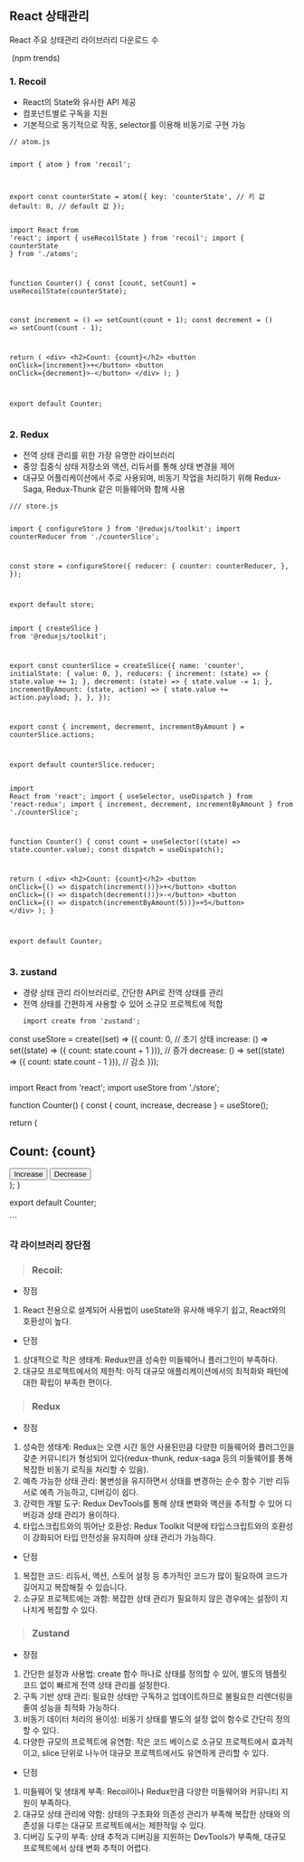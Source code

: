 <h2 id="react-상태관리">React 상태관리</h2>
<p>React 주요 상태관리 라이브러리 다운로드 수</p>
<p><img alt="" src="https://velog.velcdn.com/images/shipleaf/post/f0eb9fe5-015a-47ed-81bc-1c8e886656b4/image.png" />
(npm trends)</p>
<h3 id="1-recoil">1. Recoil</h3>
<ul>
<li>React의 State와 유사한 API 제공</li>
<li>컴포넌트별로 구독을 지원</li>
<li>기본적으로 동기적으로 작동, selector를 이용해 비동기로 구현 가능</li>
</ul>
<pre><code>// atom.js

import { atom } from 'recoil';

export const counterState = atom({
  key: 'counterState',    // 키 값
  default: 0,    // default 값
});</code></pre><pre><code>import React from 'react';
import { useRecoilState } from 'recoil';
import { counterState } from './atoms';

function Counter() {
  const [count, setCount] = useRecoilState(counterState);

  const increment = () =&gt; setCount(count + 1);
  const decrement = () =&gt; setCount(count - 1);

  return (
    &lt;div&gt;
      &lt;h2&gt;Count: {count}&lt;/h2&gt;
      &lt;button onClick={increment}&gt;+&lt;/button&gt;
      &lt;button onClick={decrement}&gt;-&lt;/button&gt;
    &lt;/div&gt;
  );
}

export default Counter;</code></pre><h3 id="2-redux">2. Redux</h3>
<ul>
<li>전역 상태 관리를 위한 가장 유명한 라이브러리</li>
<li>중앙 집중식 상태 저장소와 액션, 리듀서를 통해 상태 변경을 제어</li>
<li>대규모 어플리케이션에서 주로 사용되며, 비동기 작업을 처리하기 위해 Redux-Saga, Redux-Thunk 같은 미들웨어와 함께 사용</li>
</ul>
<pre><code>/// store.js

import { configureStore } from '@reduxjs/toolkit';
import counterReducer from './counterSlice';

const store = configureStore({
  reducer: {
    counter: counterReducer,
  },
});

export default store;</code></pre><pre><code>import { createSlice } from '@reduxjs/toolkit';

export const counterSlice = createSlice({
  name: 'counter',
  initialState: {
    value: 0,
  },
  reducers: {
    increment: (state) =&gt; {
      state.value += 1;
    },
    decrement: (state) =&gt; {
      state.value -= 1;
    },
    incrementByAmount: (state, action) =&gt; {
      state.value += action.payload;
    },
  },
});

export const { increment, decrement, incrementByAmount } = counterSlice.actions;

export default counterSlice.reducer;
</code></pre><pre><code>import React from 'react';
import { useSelector, useDispatch } from 'react-redux';
import { increment, decrement, incrementByAmount } from './counterSlice';

function Counter() {
  const count = useSelector((state) =&gt; state.counter.value);
  const dispatch = useDispatch();

  return (
    &lt;div&gt;
      &lt;h2&gt;Count: {count}&lt;/h2&gt;
      &lt;button onClick={() =&gt; dispatch(increment())}&gt;+&lt;/button&gt;
      &lt;button onClick={() =&gt; dispatch(decrement())}&gt;-&lt;/button&gt;
      &lt;button onClick={() =&gt; dispatch(incrementByAmount(5))}&gt;+5&lt;/button&gt;
    &lt;/div&gt;
  );
}

export default Counter;
</code></pre><h3 id="3-zustand">3. zustand</h3>
<ul>
<li>경량 상태 관리 라이브러리로, 간단한 API로 전역 상태를 관리</li>
<li>전역 상태를 간편하게 사용할 수 있어 소규모 프로젝트에 적합<pre><code>import create from 'zustand';
</code></pre></li>
</ul>
<p>const useStore = create((set) =&gt; ({
  count: 0,                    // 초기 상태
  increase: () =&gt; set((state) =&gt; ({ count: state.count + 1 })), // 증가
  decrease: () =&gt; set((state) =&gt; ({ count: state.count - 1 })), // 감소
}));</p>
<pre><code></code></pre><p>import React from 'react';
import useStore from './store';</p>
<p>function Counter() {
  const { count, increase, decrease } = useStore();</p>
<p>  return (
    <div>
      <h2>Count: {count}</h2>
      <button>Increase</button>
      <button>Decrease</button>
    </div>
  );
}</p>
<p>export default Counter;</p>
<p>```</p>
<h3 id="각-라이브러리-장단점">각 라이브러리 장단점</h3>
<blockquote>
<h3 id="recoil">Recoil:</h3>
</blockquote>
<ul>
<li>장점</li>
</ul>
<ol>
<li>React 전용으로 설계되어 사용법이 useState와 유사해 배우기 쉽고, React와의 호환성이 높다.</li>
</ol>
<ul>
<li>단점</li>
</ul>
<ol>
<li>상대적으로 작은 생태계: Redux만큼 성숙한 미들웨어나 플러그인이 부족하다.</li>
<li>대규모 프로젝트에서의 제한적: 아직 대규모 애플리케이션에서의 최적화와 패턴에 대한 확립이 부족한 편이다.</li>
</ol>
<blockquote>
<h3 id="redux">Redux</h3>
</blockquote>
<ul>
<li>장점</li>
</ul>
<ol>
<li>성숙한 생태계: Redux는 오랜 시간 동안 사용된만큼 다양한 미들웨어와 플러그인을 갖춘 커뮤니티가 형성되어 있다(redux-thunk, redux-saga 등의 미들웨어를 통해 복잡한 비동기 로직을 처리할 수 있음).</li>
<li>예측 가능한 상태 관리: 불변성을 유지하면서 상태를 변경하는 순수 함수 기반 리듀서로 예측 가능하고, 디버깅이 쉽다.</li>
<li>강력한 개발 도구: Redux DevTools를 통해 상태 변화와 액션을 추적할 수 있어 디버깅과 상태 관리가 용이하다.</li>
<li>타입스크립트와의 뛰어난 호환성: Redux Toolkit 덕분에 타입스크립트와의 호환성이 강화되어 타입 안전성을 유지하며 상태 관리가 가능하다.</li>
</ol>
<ul>
<li>단점</li>
</ul>
<ol>
<li>복잡한 코드: 리듀서, 액션, 스토어 설정 등 추가적인 코드가 많이 필요하여 코드가 길어지고 복잡해질 수 있습니다.</li>
<li>소규모 프로젝트에는 과함: 복잡한 상태 관리가 필요하지 않은 경우에는 설정이 지나치게 복잡할 수 있다.</li>
</ol>
<blockquote>
<h3 id="zustand">Zustand</h3>
</blockquote>
<ul>
<li>장점</li>
</ul>
<ol>
<li>간단한 설정과 사용법: create 함수 하나로 상태를 정의할 수 있어, 별도의 템플릿 코드 없이 빠르게 전역 상태 관리를 설정한다.</li>
<li>구독 기반 상태 관리: 필요한 상태만 구독하고 업데이트하므로 불필요한 리렌더링을 줄여 성능을 최적화 가능하다.</li>
<li>비동기 데이터 처리의 용이성: 비동기 상태를 별도의 설정 없이 함수로 간단히 정의할 수 있다.</li>
<li>다양한 규모의 프로젝트에 유연함: 작은 코드 베이스로 소규모 프로젝트에서 효과적이고, slice 단위로 나누어 대규모 프로젝트에서도 유연하게 관리할 수 있다.</li>
</ol>
<ul>
<li>단점</li>
</ul>
<ol>
<li>미들웨어 및 생태계 부족: Recoil이나 Redux만큼 다양한 미들웨어와 커뮤니티 지원이 부족하다.</li>
<li>대규모 상태 관리에 약함: 상태의 구조화와 의존성 관리가 부족해 복잡한 상태와 의존성을 다루는 대규모 프로젝트에서는 제한적일 수 있다.</li>
<li>디버깅 도구의 부족: 상태 추적과 디버깅을 지원하는 DevTools가 부족해, 대규모 프로젝트에서 상태 변화 추적이 어렵다.</li>
</ol>